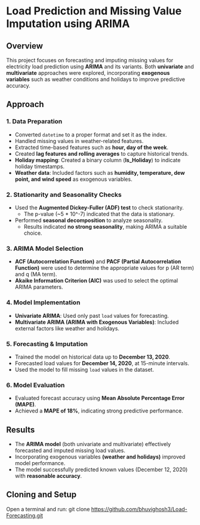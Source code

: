 # **Load Prediction and Missing Value Imputation using ARIMA**

## **Overview**
This project focuses on forecasting and imputing missing values for electricity load prediction using **ARIMA** and its variants. Both **univariate** and **multivariate** approaches were explored, incorporating **exogenous variables** such as weather conditions and holidays to improve predictive accuracy.

## **Approach**

### **1. Data Preparation**
- Converted `datetime` to a proper format and set it as the index.
- Handled missing values in weather-related features.
- Extracted time-based features such as **hour, day of the week**.
- Created **lag features and rolling averages** to capture historical trends.
- **Holiday mapping**: Created a binary column (**Is_Holiday**) to indicate holiday timestamps.
- **Weather data**: Included factors such as **humidity, temperature, dew point, and wind speed** as exogenous variables.

### **2. Stationarity and Seasonality Checks**
- Used the **Augmented Dickey-Fuller (ADF) test** to check stationarity.
  - The p-value (~5 * 10^-7) indicated that the data is stationary.
- Performed **seasonal decomposition** to analyze seasonality.
  - Results indicated **no strong seasonality**, making ARIMA a suitable choice.

### **3. ARIMA Model Selection**
- **ACF (Autocorrelation Function)** and **PACF (Partial Autocorrelation Function)** were used to determine the appropriate values for p (AR term) and q (MA term).
- **Akaike Information Criterion (AIC)** was used to select the optimal ARIMA parameters.

### **4. Model Implementation**
- **Univariate ARIMA**: Used only past `load` values for forecasting.
- **Multivariate ARIMA (ARIMA with Exogenous Variables)**: Included external factors like weather and holidays.

### **5. Forecasting & Imputation**
- Trained the model on historical data up to **December 13, 2020**.
- Forecasted load values for **December 14, 2020**, at 15-minute intervals.
- Used the model to fill missing `load` values in the dataset.

### **6. Model Evaluation**
- Evaluated forecast accuracy using **Mean Absolute Percentage Error (MAPE)**.
- Achieved a **MAPE of 18%**, indicating strong predictive performance.

## **Results**
- The **ARIMA model** (both univariate and multivariate) effectively forecasted and imputed missing load values.
- Incorporating exogenous variables **(weather and holidays)** improved model performance.
- The model successfully predicted known values (December 12, 2020) with **reasonable accuracy**.

## **Cloning and Setup**
Open a terminal and run:
git clone https://github.com/bhuvighosh3/Load-Forecasting.git
